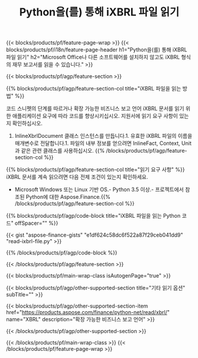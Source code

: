 ﻿---
title: Python을(를) 통해 iXBRL 파일 읽기
description: iXBRL 파일 읽기를 위한 샘플 코드입니다. API 예제 코드를 사용하여 Python 기반 애플리케이션 내에서 배치 iXBRL 파일을 읽으십시오. 
url: /ko/python-net/read/ixbrl/
family: finance
platformtag: python
feature: read
informat: iXBRL
outformat: 
otherformats: 
---
{{< blocks/products/pf/feature-page-wrap >}}
{{< blocks/products/pf/i18n/feature-page-header h1="Python을(를) 통해 iXBRL 파일 읽기" h2="Microsoft Office나 다른 소프트웨어를 설치하지 않고도 iXBRL 형식의 재무 보고서를 읽을 수 있습니다." >}}

{{< blocks/products/pf/agp/feature-section >}}

{{% blocks/products/pf/agp/feature-section-col title="iXBRL 파일을 읽는 방법" %}}

코드 스니펫의 단계를 따르거나 확장 가능한 비즈니스 보고 언어 iXBRL 문서를 읽기 위한 애플리케이션 요구에 따라 코드를 향상시키십시오. 지원서에 읽기 요구 사항이 있는지 확인하십시오.

1. InlineXbrlDocument 클래스 인스턴스를 만듭니다.1. 유효한 iXBRL 파일의 이름을 매개변수로 전달합니다.1. 파일의 내부 정보를 얻으려면 InlineFact, Context, Unit과 같은 관련 클래스를 사용하십시오.
{{% /blocks/products/pf/agp/feature-section-col %}}

{{% blocks/products/pf/agp/feature-section-col title="읽기 요구 사항" %}}
iXBRL 문서를 계속 읽으려면 다음 전제 조건이 있는지 확인하세요. 
- Microsoft Windows 또는 Linux 기반 OS.- Python 3.5 이상.- 프로젝트에서 참조된 Python에 대한 Aspose.Finance.{{% /blocks/products/pf/agp/feature-section-col %}}

{{% blocks/products/pf/agp/code-block title="iXBRL 파일을 읽는 Python 코드" offSpacer="" %}}

{{< gist "aspose-finance-gists" "e1df624c58dc6f522a87f29ceb041dd9" "read-ixbrl-file.py" >}}

{{% /blocks/products/pf/agp/code-block %}}

{{< /blocks/products/pf/agp/feature-section >}}

{{< blocks/products/pf/main-wrap-class isAutogenPage="true" >}}

{{< blocks/products/pf/agp/other-supported-section title="기타 읽기 옵션" subTitle="" >}}

{{< blocks/products/pf/agp/other-supported-section-item href="https://products.aspose.com/finance/python-net/read/xbrl/" name="XBRL" description="확장 가능한 비즈니스 보고 언어" >}}

{{< /blocks/products/pf/agp/other-supported-section >}}

{{< /blocks/products/pf/main-wrap-class >}}
{{< /blocks/products/pf/feature-page-wrap >}}